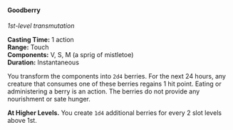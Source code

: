 #### Goodberry
<!-- TODO Check and tag this spell -->
<!-- markdownlint-disable-next-line no-emphasis-as-heading -->
_1st-level transmutation_

**Casting Time:** 1 action \
**Range:** Touch \
**Components:** V, S, M (a sprig of mistletoe) \
**Duration:** Instantaneous

You transform the components into `2d4` berries.
For the next 24 hours, any creature that consumes one of these berries regains 1 hit point.
Eating or administering a berry is an action.
The berries do not provide any nourishment or sate hunger.

**At Higher Levels.**
You create `1d4` additional berries for every 2 slot levels above 1st.
